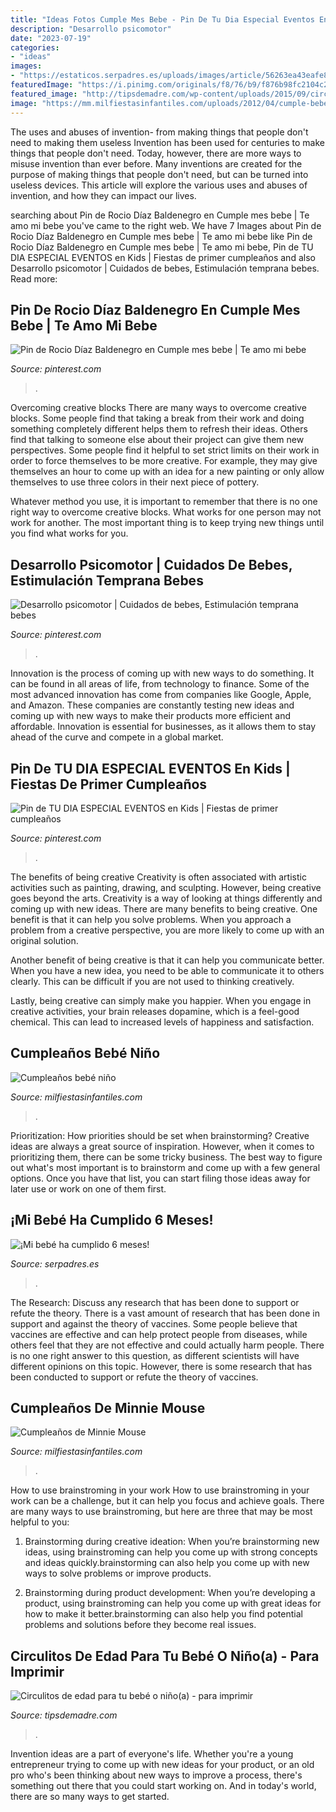 ```yaml
---
title: "Ideas Fotos Cumple Mes Bebe - Pin De Tu Dia Especial Eventos En Kids"
description: "Desarrollo psicomotor"
date: "2023-07-19"
categories:
- "ideas"
images:
- "https://estaticos.serpadres.es/uploads/images/article/56263ea43eafe860270958aa/desarrollo-6-12-n.jpg"
featuredImage: "https://i.pinimg.com/originals/f8/76/b9/f876b98fc2104c2481d6da5e8b176cb7.jpg"
featured_image: "http://tipsdemadre.com/wp-content/uploads/2015/09/circulo_nina01_ano.jpg"
image: "https://mm.milfiestasinfantiles.com/uploads/2012/04/cumple-bebe-nino-mesa-dulces.jpg"
---
```



The uses and abuses of invention- from making things that people don't need to making them useless
Invention has been used for centuries to make things that people don't need. Today, however, there are more ways to misuse invention than ever before. Many inventions are created for the purpose of making things that people don't need, but can be turned into useless devices. This article will explore the various uses and abuses of invention, and how they can impact our lives.

	

		
searching about Pin de Rocio Díaz Baldenegro en Cumple mes bebe | Te amo mi bebe you've came to the right web. We have 7 Images about Pin de Rocio Díaz Baldenegro en Cumple mes bebe | Te amo mi bebe like Pin de Rocio Díaz Baldenegro en Cumple mes bebe | Te amo mi bebe, Pin de TU DIA ESPECIAL EVENTOS en Kids | Fiestas de primer cumpleaños and also Desarrollo psicomotor | Cuidados de bebes, Estimulación temprana bebes. Read more:
		
    
## Pin De Rocio Díaz Baldenegro En Cumple Mes Bebe | Te Amo Mi Bebe

<img loading=lazy src="https://i.pinimg.com/originals/f8/76/b9/f876b98fc2104c2481d6da5e8b176cb7.jpg" onerror="this.onerror=null;this.src='https://tse3.mm.bing.net/th?id=OIP.1CYXC613DHnxLiQyqGz6fgHaJ4&amp;pid=15.1';" alt="Pin de Rocio Díaz Baldenegro en Cumple mes bebe | Te amo mi bebe">

_Source: pinterest.com_

>. 

	

Overcoming creative blocks
There are many ways to overcome creative blocks. Some people find that taking a break from their work and doing something completely different helps them to refresh their ideas. Others find that talking to someone else about their project can give them new perspectives.
Some people find it helpful to set strict limits on their work in order to force themselves to be more creative. For example, they may give themselves an hour to come up with an idea for a new painting or only allow themselves to use three colors in their next piece of pottery.

 Whatever method you use, it is important to remember that there is no one right way to overcome creative blocks. What works for one person may not work for another. The most important thing is to keep trying new things until you find what works for you.

    
## Desarrollo Psicomotor | Cuidados De Bebes, Estimulación Temprana Bebes

<img loading=lazy src="https://i.pinimg.com/736x/6a/82/a5/6a82a5ae323984adc5a9b2dc97cf2ace.jpg" onerror="this.onerror=null;this.src='https://tse4.mm.bing.net/th?id=OIP.dGTVdizMqqdEsz4rb9dIUQHaJ3&amp;pid=15.1';" alt="Desarrollo psicomotor | Cuidados de bebes, Estimulación temprana bebes">

_Source: pinterest.com_

>. 

	

Innovation is the process of coming up with new ways to do something. It can be found in all areas of life, from technology to finance. Some of the most advanced innovation has come from companies like Google, Apple, and Amazon. These companies are constantly testing new ideas and coming up with new ways to make their products more efficient and affordable. Innovation is essential for businesses, as it allows them to stay ahead of the curve and compete in a global market.

    
## Pin De TU DIA ESPECIAL EVENTOS En Kids | Fiestas De Primer Cumpleaños

<img loading=lazy src="https://i.pinimg.com/originals/54/ca/b9/54cab9ce0246f60b36232d2cfca61576.jpg" onerror="this.onerror=null;this.src='https://tse4.mm.bing.net/th?id=OIP.Zlk2iyPwmDo3Ih-IPnXzQQHaK3&amp;pid=15.1';" alt="Pin de TU DIA ESPECIAL EVENTOS en Kids | Fiestas de primer cumpleaños">

_Source: pinterest.com_

>. 

	

The benefits of being creative
Creativity is often associated with artistic activities such as painting, drawing, and sculpting. However, being creative goes beyond the arts. Creativity is a way of looking at things differently and coming up with new ideas.
There are many benefits to being creative. One benefit is that it can help you solve problems. When you approach a problem from a creative perspective, you are more likely to come up with an original solution.

Another benefit of being creative is that it can help you communicate better. When you have a new idea, you need to be able to communicate it to others clearly. This can be difficult if you are not used to thinking creatively.

Lastly, being creative can simply make you happier. When you engage in creative activities, your brain releases dopamine, which is a feel-good chemical. This can lead to increased levels of happiness and satisfaction.

    
## Cumpleaños Bebé Niño

<img loading=lazy src="https://mm.milfiestasinfantiles.com/uploads/2012/04/cumple-bebe-nino-mesa-dulces.jpg" onerror="this.onerror=null;this.src='https://tse4.mm.bing.net/th?id=OIP.yV3dNMv1jnGRQiesk2Y5kwHaGP&amp;pid=15.1';" alt="Cumpleaños bebé niño">

_Source: milfiestasinfantiles.com_

>. 

	

Prioritization: How priorities should be set when brainstorming?
Creative ideas are always a great source of inspiration. However, when it comes to prioritizing them, there can be some tricky business. The best way to figure out what's most important is to brainstorm and come up with a few general options. Once you have that list, you can start filing those ideas away for later use or work on one of them first.

    
## ¡Mi Bebé Ha Cumplido 6 Meses!

<img loading=lazy src="https://estaticos.serpadres.es/uploads/images/article/56263ea43eafe860270958aa/desarrollo-6-12-n.jpg" onerror="this.onerror=null;this.src='https://tse2.mm.bing.net/th?id=OIP.38fKOYZloyUhFX2elyB29QAAAA&amp;pid=15.1';" alt="¡Mi bebé ha cumplido 6 meses!">

_Source: serpadres.es_

>. 

	

The Research: Discuss any research that has been done to support or refute the theory.
There is a vast amount of research that has been done in support and against the theory of vaccines. Some people believe that vaccines are effective and can help protect people from diseases, while others feel that they are not effective and could actually harm people. There is no one right answer to this question, as different scientists will have different opinions on this topic. However, there is some research that has been conducted to support or refute the theory of vaccines.

    
## Cumpleaños De Minnie Mouse

<img loading=lazy src="https://mm.milfiestasinfantiles.com/uploads/2012/05/cumpleanos-minnie-mouse-tarta.jpg" onerror="this.onerror=null;this.src='https://tse2.mm.bing.net/th?id=OIP.JwnOO0M3kaQE4NntDxDnfAHaJ5&amp;pid=15.1';" alt="Cumpleaños de Minnie Mouse">

_Source: milfiestasinfantiles.com_

>. 

	

How to use brainstroming in your work
How to use brainstroming in your work can be a challenge, but it can help you focus and achieve goals. There are many ways to use brainstroming, but here are three that may be most helpful to you:
1. Brainstorming during creative ideation: When you’re brainstorming new ideas, using brainstroming can help you come up with strong concepts and ideas quickly.brainstorming can also help you come up with new ways to solve problems or improve products.

2. Brainstorming during product development: When you’re developing a product, using brainstroming can help you come up with great ideas for how to make it better.brainstorming can also help you find potential problems and solutions before they become real issues.


    
## Circulitos De Edad Para Tu Bebé O Niño(a) - Para Imprimir

<img loading=lazy src="http://tipsdemadre.com/wp-content/uploads/2015/09/circulo_nina01_ano.jpg" onerror="this.onerror=null;this.src='https://tse3.mm.bing.net/th?id=OIP.zAeCJWxQhPXgjwlXMwpD-gHaJl&amp;pid=15.1';" alt="Circulitos de edad para tu bebé o niño(a) - para imprimir">

_Source: tipsdemadre.com_

>. 

	

Invention ideas are a part of everyone's life. Whether you're a young entrepreneur trying to come up with new ideas for your product, or an old pro who's been thinking about new ways to improve a process, there's something out there that you could start working on. And in today's world, there are so many ways to get started.

